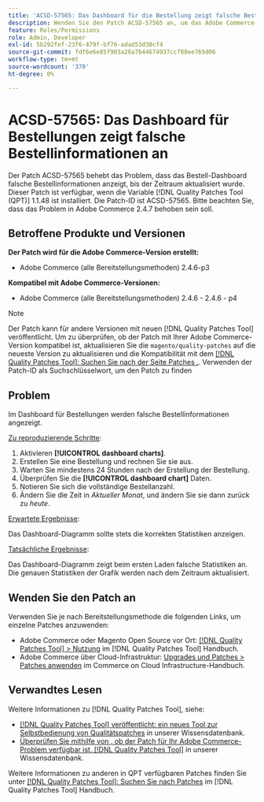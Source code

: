 ```yaml
---
title: 'ACSD-57565: Das Dashboard für die Bestellung zeigt falsche Bestellinformationen an.'
description: Wenden Sie den Patch ACSD-57565 an, um das Adobe Commerce-Problem zu beheben, bei dem das Bestell-Dashboard falsche Bestellinformationen anzeigt, bis der Zeitraum aktualisiert wurde.
feature: Roles/Permissions
role: Admin, Developer
exl-id: 5b292fef-23f6-479f-bf76-adad53d30cf4
source-git-commit: fdf6e6e85f903a26a7b44674937ccf88ee769d06
workflow-type: tm+mt
source-wordcount: '370'
ht-degree: 0%

---
```


# ACSD-57565: Das Dashboard für Bestellungen zeigt falsche Bestellinformationen an

Der Patch ACSD-57565 behebt das Problem, dass das Bestell-Dashboard falsche Bestellinformationen anzeigt, bis der Zeitraum aktualisiert wurde. Dieser Patch ist verfügbar, wenn die Variable [!DNL Quality Patches Tool (QPT)] 1.1.48 ist installiert. Die Patch-ID ist ACSD-57565. Bitte beachten Sie, dass das Problem in Adobe Commerce 2.4.7 behoben sein soll.

## Betroffene Produkte und Versionen

**Der Patch wird für die Adobe Commerce-Version erstellt:**

* Adobe Commerce (alle Bereitstellungsmethoden) 2.4.6-p3

**Kompatibel mit Adobe Commerce-Versionen:**

* Adobe Commerce (alle Bereitstellungsmethoden) 2.4.6 - 2.4.6 - p4

>[!NOTE]
>
>Der Patch kann für andere Versionen mit neuen [!DNL Quality Patches Tool] veröffentlicht. Um zu überprüfen, ob der Patch mit Ihrer Adobe Commerce-Version kompatibel ist, aktualisieren Sie die `magento/quality-patches` auf die neueste Version zu aktualisieren und die Kompatibilität mit dem [[!DNL Quality Patches Tool]: Suchen Sie nach der Seite Patches .](https://experienceleague.adobe.com/tools/commerce-quality-patches/index.html). Verwenden der Patch-ID als Suchschlüsselwort, um den Patch zu finden

## Problem

Im Dashboard für Bestellungen werden falsche Bestellinformationen angezeigt.

<u>Zu reproduzierende Schritte</u>:

1. Aktivieren **[!UICONTROL dashboard charts]**.
1. Erstellen Sie eine Bestellung und rechnen Sie sie aus.
1. Warten Sie mindestens 24 Stunden nach der Erstellung der Bestellung.
1. Überprüfen Sie die **[!UICONTROL dashboard chart]** Daten.
1. Notieren Sie sich die vollständige Bestellanzahl.
1. Ändern Sie die Zeit in *Aktueller Monat*, und ändern Sie sie dann zurück zu *heute*.

<u>Erwartete Ergebnisse</u>:

Das Dashboard-Diagramm sollte stets die korrekten Statistiken anzeigen.

<u>Tatsächliche Ergebnisse</u>:

Das Dashboard-Diagramm zeigt beim ersten Laden falsche Statistiken an. Die genauen Statistiken der Grafik werden nach dem Zeitraum aktualisiert.

## Wenden Sie den Patch an

Verwenden Sie je nach Bereitstellungsmethode die folgenden Links, um einzelne Patches anzuwenden:

* Adobe Commerce oder Magento Open Source vor Ort: [[!DNL Quality Patches Tool] > Nutzung](https://experienceleague.adobe.com/docs/commerce-operations/tools/quality-patches-tool/usage.html) im [!DNL Quality Patches Tool] Handbuch.
* Adobe Commerce über Cloud-Infrastruktur: [Upgrades und Patches > Patches anwenden](https://experienceleague.adobe.com/docs/commerce-cloud-service/user-guide/develop/upgrade/apply-patches.html) im Commerce on Cloud Infrastructure-Handbuch.

## Verwandtes Lesen

Weitere Informationen zu [!DNL Quality Patches Tool], siehe:

* [[!DNL Quality Patches Tool] veröffentlicht: ein neues Tool zur Selbstbedienung von Qualitätspatches](/help/announcements/adobe-commerce-announcements/magento-quality-patches-released-new-tool-to-self-serve-quality-patches.md) in unserer Wissensdatenbank.
* [Überprüfen Sie mithilfe von , ob der Patch für Ihr Adobe Commerce-Problem verfügbar ist. [!DNL Quality Patches Tool]](/help/support-tools/patches-available-in-qpt-tool/check-patch-for-magento-issue-with-magento-quality-patches.md) in unserer Wissensdatenbank.

Weitere Informationen zu anderen in QPT verfügbaren Patches finden Sie unter [[!DNL Quality Patches Tool]: Suchen Sie nach Patches](https://experienceleague.adobe.com/tools/commerce-quality-patches/index.html) im [!DNL Quality Patches Tool] Handbuch.
